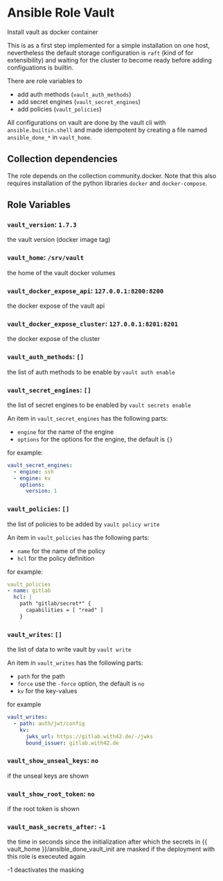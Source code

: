 # Ansible Role Vault

Install vault as docker container

This is as a first step implemented for a simple installation on one host, nevertheless the default storage configuration is `raft` (kind of for extensibility) and waiting for the cluster to become ready before adding configuations is builtin.

There are role variables to

* add auth methods (`vault_auth_methods`)
* add secret engines (`vault_secret_engines`)
* add policies (`vault_policies`)

All configurations on vault are done by the vault cli with `ansible.builtin.shell` and made idempotent by creating a file named `ansible_done_*` in `vault_home`.

## Collection dependencies

The role depends on the collection community.docker.
Note that this also requires installation of the python libraries `docker` and `docker-compose`.

## Role Variables

### `vault_version`: `1.7.3`

the vault version (docker image tag)

### `vault_home`: `/srv/vault`

the home of the vault docker volumes

### `vault_docker_expose_api`: `127.0.0.1:8200:8200`

the docker expose of the vault api

### `vault_docker_expose_cluster`: `127.0.0.1:8201:8201`

the docker expose of the cluster

### `vault_auth_methods`: `[]`

the list of auth methods to be enable by `vault auth enable`

### `vault_secret_engines`: `[]`

the list of secret engines to be enabled by `vault secrets enable`

An item in `vault_secret_engines` has the following parts:

* `engine` for the name of the engine
* `options` for the options for the engine, the default is `{}`

for example:

```yaml
vault_secret_engines:
  - engine: ssh
  - engine: kv
    options:
      version: 1
```

### `vault_policies`: `[]`

the list of policies to be added by `vault policy write`

An item in `vault_policies` has the following parts:

* `name` for the name of the policy
* `hcl` for the policy definition

for example:

```yaml
vault_policies
- name: gitlab
  hcl: |
    path "gitlab/secret*" {
      capabilities = [ "read" ]
    }
```

### `vault_writes`: `[]`

the list of data to write vault by `vault write`

An item in `vault_writes` has the following parts:

* `path` for the path
* `force` use the `-force` option, the default is `no`
* `kv` for the key-values

for example

```yaml
vault_writes:
  - path: auth/jwt/config
    kv:
      jwks_url: https://gitlab.with42.de/-/jwks
      bound_issuer: gitlab.with42.de
```


### `vault_show_unseal_keys`: `no`

if the unseal keys are shown

### `vault_show_root_token`: `no`

if the root token is shown

### `vault_mask_secrets_after`: `-1`

the time in seconds since the initialization after which the secrets in {{ vault_home }}/ansible_done_vault_init are masked if the deployment with this role is execeuted again

-1 deactivates the masking
